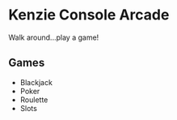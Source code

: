 # Kenzie Console Arcade
Walk around...play a game!

## Games
- Blackjack
- Poker
- Roulette
- Slots
